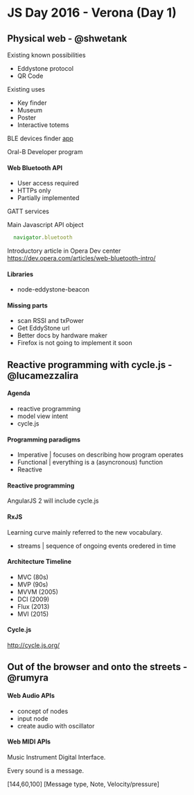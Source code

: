 # JS Day 2016 - Verona (Day 1)

## Physical web - @shwetank
Existing known possibilities
- Eddystone protocol
- QR Code

Existing uses
- Key finder
- Museum
- Poster
- Interactive totems

BLE devices finder [app](https://play.google.com/store/apps/details?id=no.nordicsemi.android.mcp&hl=it)

Oral-B Developer program

#### Web Bluetooth API
- User access required
- HTTPs only
- Partially implemented

GATT services

Main Javascript API object
```javascript
  navigator.bluetooth
```

Introductory article in Opera Dev center https://dev.opera.com/articles/web-bluetooth-intro/

#### Libraries
- node-eddystone-beacon

#### Missing parts
- scan RSSI and txPower
- Get EddyStone url
- Better docs by hardware maker
- Firefox is not going to implement it soon

## Reactive programming with cycle.js - @lucamezzalira

#### Agenda
- reactive programming
- model view intent
- cycle.js

#### Programming paradigms
- Imperative | focuses on describing how program operates
- Functional | everything is a (asyncronous) function
- Reactive

#### Reactive programming
AngularJS 2 will include cycle.js

#### RxJS
Learning curve mainly referred to the new vocabulary.

- streams | sequence of ongoing events oredered in time

#### Architecture Timeline
- MVC (80s)
- MVP (90s)
- MVVM (2005)
- DCI (2009)
- Flux (2013)
- MVI (2015)

#### Cycle.js
http://cycle.js.org/

## Out of the browser and onto the streets - @rumyra

#### Web Audio APIs
- concept of nodes
- input node
- create audio with oscillator

#### Web MIDI APIs
Music Instrument Digital Interface.

Every sound is a message.

[144,60,100]
[Message type, Note, Velocity/pressure]
